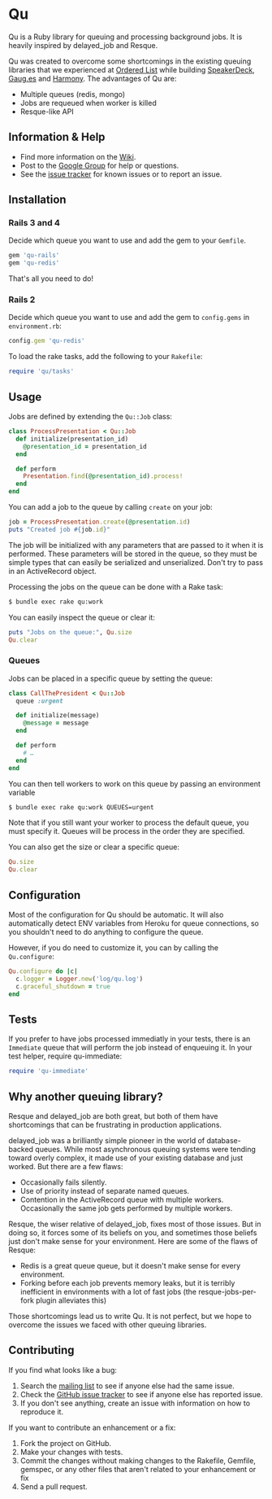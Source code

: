 # Qu

Qu is a Ruby library for queuing and processing background jobs. It is heavily inspired by delayed_job and Resque.

Qu was created to overcome some shortcomings in the existing queuing libraries that we experienced at [Ordered List](http://orderedlist.com) while building [SpeakerDeck](http://speakerdeck.com), [Gaug.es](http://get.gaug.es) and [Harmony](http://get.harmonyapp.com). The advantages of Qu are:

* Multiple queues (redis, mongo)
* Jobs are requeued when worker is killed
* Resque-like API

## Information & Help

* Find more information on the [Wiki](https://github.com/bkeepers/qu/wiki).
* Post to the [Google Group](http://groups.google.com/group/qu-users) for help or questions.
* See the [issue tracker](https://github.com/bkeepers/qu/issues) for known issues or to report an issue.

## Installation

### Rails 3 and 4

Decide which queue you want to use and add the gem to your `Gemfile`.

``` ruby
gem 'qu-rails'
gem 'qu-redis'
```

That's all you need to do!

### Rails 2

Decide which queue you want to use and add the gem to `config.gems` in `environment.rb`:

``` ruby
config.gem 'qu-redis'
````

To load the rake tasks, add the following to your `Rakefile`:

``` ruby
require 'qu/tasks'
```

## Usage

Jobs are defined by extending the `Qu::Job` class:

``` ruby
class ProcessPresentation < Qu::Job
  def initialize(presentation_id)
    @presentation_id = presentation_id
  end

  def perform
    Presentation.find(@presentation_id).process!
  end
end
```

You can add a job to the queue by calling `create` on your job:

``` ruby
job = ProcessPresentation.create(@presentation.id)
puts "Created job #{job.id}"
```

The job will be initialized with any parameters that are passed to it when it is performed. These parameters will be stored in the queue, so they must be simple types that can easily be serialized and unserialized. Don't try to pass in an ActiveRecord object.

Processing the jobs on the queue can be done with a Rake task:

``` sh
$ bundle exec rake qu:work
```

You can easily inspect the queue or clear it:

``` ruby
puts "Jobs on the queue:", Qu.size
Qu.clear
```

### Queues

Jobs can be placed in a specific queue by setting the queue:

``` ruby
class CallThePresident < Qu::Job
  queue :urgent

  def initialize(message)
    @message = message
  end

  def perform
    # …
  end
end
```

You can then tell workers to work on this queue by passing an environment variable

``` sh
$ bundle exec rake qu:work QUEUES=urgent
```

Note that if you still want your worker to process the default queue, you must specify it. Queues will be process in the order they are specified.

You can also get the size or clear a specific queue:

``` ruby
Qu.size
Qu.clear
```

## Configuration

Most of the configuration for Qu should be automatic. It will also automatically detect ENV variables from Heroku for queue connections, so you shouldn't need to do anything to configure the queue.

However, if you do need to customize it, you can by calling the `Qu.configure`:

``` ruby
Qu.configure do |c|
  c.logger = Logger.new('log/qu.log')
  c.graceful_shutdown = true
end
```

## Tests

If you prefer to have jobs processed immediatly in your tests, there is an `Immediate` queue that will perform the job instead of enqueuing it. In your test helper, require qu-immediate:

``` ruby
require 'qu-immediate'
```

## Why another queuing library?

Resque and delayed_job are both great, but both of them have shortcomings that can be frustrating in production applications.

delayed_job was a brilliantly simple pioneer in the world of database-backed queues. While most asynchronous queuing systems were tending toward overly complex, it made use of your existing database and just worked. But there are a few flaws:

* Occasionally fails silently.
* Use of priority instead of separate named queues.
* Contention in the ActiveRecord queue with multiple workers. Occasionally the same job gets performed by multiple workers.

Resque, the wiser relative of delayed_job, fixes most of those issues. But in doing so, it forces some of its beliefs on you, and sometimes those beliefs just don't make sense for your environment. Here are some of the flaws of Resque:

* Redis is a great queue queue, but it doesn't make sense for every environment.
* Forking before each job prevents memory leaks, but it is terribly inefficient in environments with a lot of fast jobs (the resque-jobs-per-fork plugin alleviates this)

Those shortcomings lead us to write Qu. It is not perfect, but we hope to overcome the issues we faced with other queuing libraries.

## Contributing

If you find what looks like a bug:

1. Search the [mailing list](http://groups.google.com/group/qu-users) to see if anyone else had the same issue.
2. Check the [GitHub issue tracker](http://github.com/bkeepers/qu/issues/) to see if anyone else has reported issue.
3. If you don't see anything, create an issue with information on how to reproduce it.

If you want to contribute an enhancement or a fix:

1. Fork the project on GitHub.
2. Make your changes with tests.
3. Commit the changes without making changes to the Rakefile, Gemfile, gemspec, or any other files that aren't related to your enhancement or fix
4. Send a pull request.
